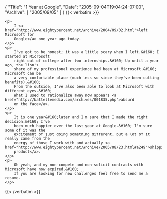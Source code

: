 {
  "Title": "1 Year at Google",
  "Date": "2005-09-04T19:04:24-07:00",
  "Archive": [
    "2005/09/05"
  ]
}
{{< verbatim >}}

    <p>
        I <a href="http://www.eightypercent.net/Archive/2004/09/02.html">left Microsoft for
        Google</a> one year ago today.
    </p>
    <p>
        I've got to be honest; it was a little scary when I left.&#160; I started at Microsoft
        right out of college after two internships.&#160; Up until a year ago, the lion's
        share of my professional experience had been at Microsoft.&#160; Microsoft can be
        a very comfortable place (much less so since they've been cutting benefits).&#160;
        From the outside, I've also been able to look at Microsoft with different eyes.&#160;
        What I used to rationalize away now appears <a href="http://battellemedia.com/archives/001835.php">absurd
        on the face</a>.
    </p>
    <p>
        It is one year&#160;later and I'm sure that I made the right decision.&#160; I've
        been much happier over the last year at Google.&#160; I'm sure some of it was the
        excitement of just doing something different, but a lot of it really came from the
        energy of those I work with and actually <a href="http://www.eightypercent.net/Archive/2005/08/23.html#a249">shipping
        product</a>.
    </p>
    <p>
        Oh yeah, and my non-compete and non-solicit contracts with Microsoft have now expired.&#160;
        If you are looking for new challenges feel free to send me a resume.
    </p>

{{< /verbatim >}}
